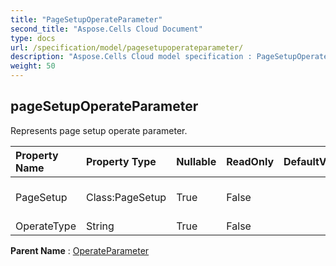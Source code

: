 ```yaml
---
title: "PageSetupOperateParameter"
second_title: "Aspose.Cells Cloud Document"
type: docs
url: /specification/model/pagesetupoperateparameter/
description: "Aspose.Cells Cloud model specification : PageSetupOperateParameter. Effortlessly handle Excel and other spreadsheet documents with features like opening, generating, editing, splitting, merging, comparing, and converting."
weight: 50
---
```


## **pageSetupOperateParameter**

Represents page setup operate parameter. 

| Property Name | Property Type | Nullable |  ReadOnly | DefaultValue | Description | 
| :- | :- | :- |:- |  :- | :- |
| PageSetup | Class:PageSetup | True |  False |  | Represents worksheet page setup. |  
| OperateType | String | True |  False |  |  |  

**Parent Name** : [OperateParameter](operateparameter)

